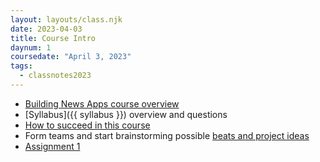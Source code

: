 ```yaml
---
layout: layouts/class.njk
date: 2023-04-03
title: Course Intro
daynum: 1
coursedate: "April 3, 2023"
tags:
  - classnotes2023
---
```


* [Building News Apps course overview][]
* [Syllabus]({{ syllabus }}) overview and questions
* [How to succeed in this course](../../topics/how_to_succeed/)
* Form teams and start brainstorming possible [beats and project ideas](../../topics/beats_and_user_stories/)
* [Assignment 1](../../assignments/1/)

[Building News Apps course overview]: https://docs.google.com/presentation/d/1o_GDm_ZqwACdCEjGfWKc561wzeM8oHeHjjD6H3NO9Qo/edit?usp=sharing
